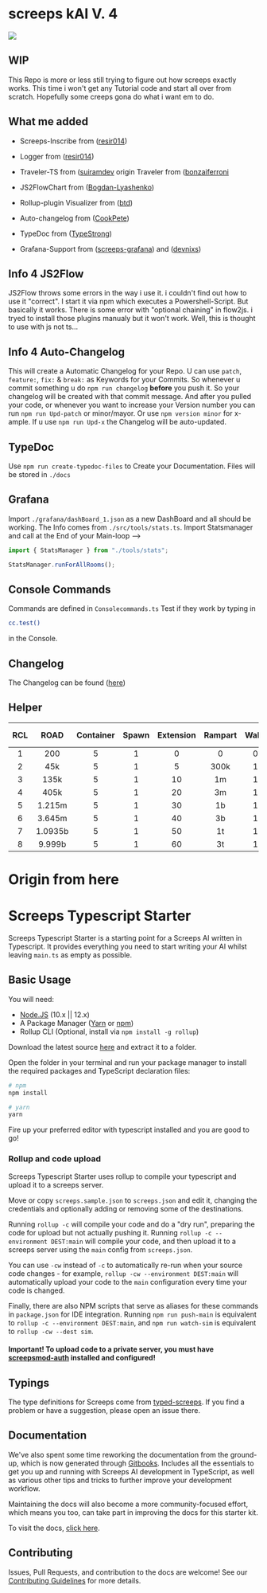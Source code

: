 # screeps kAI V. 4

![ ](https://screeps.com/images/logotype-animated.svg)

## WIP

This Repo is more or less still trying to figure out how screeps exactly works. This time i won't get any Tutorial code and start all over from scratch.  Hopefully some creeps gona do what i want em to do.

## What me added

- Screeps-Inscribe from ([resir014](https://github.com/resir014/screeps-inscribe))

- Logger from ([resir014](https://github.com/resir014/Stonehenge))

- Traveler-TS from ([suiramdev](https://github.com/suiramdev/screeps) origin Traveler from ([bonzaiferroni](https://github.com/bonzaiferroni/Traveler)

- JS2FlowChart from ([Bogdan-Lyashenko](https://github.com/Bogdan-Lyashenko/js-code-to-svg-flowchart))

- Rollup-plugin Visualizer from ([btd](https://github.com/btd/rollup-plugin-visualizer))

- Auto-changelog from ([CookPete](https://github.com/CookPete/auto-changelog))

- TypeDoc from ([TypeStrong](https://github.com/TypeStrong/typedoc))

- Grafana-Support from ([screeps-grafana](https://github.com/screepers/screeps-grafana)) and ([devnixs](https://github.com/devnixs/screeps-stats-grafana))

## Info 4 JS2Flow

JS2Flow throws some errors in the way i use it. i couldn't find out how to use it "correct". I start it via npm which executes a Powershell-Script. But basically it works. There is some error with "optional chaining" in flow2js. i tryed to install those plugins manualy but it won't work. Well, this is thought to use with js not ts...

## Info 4 Auto-Changelog

This will create a Automatic Changelog for your Repo. U can use `patch`, `feature:`, `fix:` & `break:` as Keywords for your Commits. So whenever u commit something u do `npm run changelog` **before** you push it. So your changelog will be created with that commit message. And after you pulled your code, or whenever you want to increase your Version number you can run `npm run Upd-patch` or minor/mayor. Or use `npm version minor` for x-ample. If u use `npm run Upd-x` the Changelog will be auto-updated.

## TypeDoc

Use `npm run create-typedoc-files` to Create your Documentation. Files will be stored in `./docs`

## Grafana

Import `./grafana/dashBoard_1.json` as a new DashBoard and all should be working. The Info comes from `./src/tools/stats.ts`. Import Statsmanager and call at the End of your Main-loop -->

```js
import { StatsManager } from "./tools/stats";

StatsManager.runForAllRooms();
```

## Console Commands

Commands are defined in `Consolecommands.ts`
Test if they work by typing in

```bash
cc.test()
```

in the Console.

## Changelog

The Changelog can be found ([here](./CHANGELOG.md))

## Helper

| RCL |  ROAD   | Container | Spawn | Extension | Rampart | Walls | Tower | Storage | Link | Extrakt | Lab | Terminal | Observe | P-Spawn |
| :-: | :-----: | :-------: | :---: | :-------: | :-----: | :---: | :---: | :-----: | :--: | :-----: | :-: | :------: | :-----: | :-----: |
|  1  |   200   |     5     |   1   |     0     |    0    |   0   |   0   |    0    |  0   |    0    |  0  |    0     |    0    |    0    |
|  2  |   45k   |     5     |   1   |     5     |  300k   |   1   |   0   |    0    |  0   |    0    |  0  |    0     |    0    |    0    |
|  3  |  135k   |     5     |   1   |    10     |   1m    |   1   |   1   |    0    |  0   |    0    |  0  |    0     |    0    |    0    |
|  4  |  405k   |     5     |   1   |    20     |   3m    |   1   |   1   |    1    |  0   |    0    |  0  |    0     |    0    |    0    |
|  5  | 1.215m  |     5     |   1   |    30     |   1b    |   1   |   2   |    1    |  2   |    0    |  0  |    0     |    0    |    0    |
|  6  | 3.645m  |     5     |   1   |    40     |   3b    |   1   |   2   |    1    |  3   |    1    |  3  |    1     |    0    |    0    |
|  7  | 1.0935b |     5     |   1   |    50     |   1t    |   1   |   3   |    1    |  4   |    1    |  6  |    1     |    0    |    0    |
|  8  | 9.999b  |     5     |   1   |    60     |   3t    |   1   |   6   |    1    |  6   |    1    | 10  |    1     |    1    |    1    |

# Origin from here

# Screeps Typescript Starter

Screeps Typescript Starter is a starting point for a Screeps AI written in Typescript. It provides everything you need to start writing your AI whilst leaving `main.ts` as empty as possible.

## Basic Usage

You will need:

- [Node.JS](https://nodejs.org/en/download) (10.x || 12.x)
- A Package Manager ([Yarn](https://yarnpkg.com/en/docs/getting-started) or [npm](https://docs.npmjs.com/getting-started/installing-node))
- Rollup CLI (Optional, install via `npm install -g rollup`)

Download the latest source [here](https://github.com/screepers/screeps-typescript-starter/archive/master.zip) and extract it to a folder.

Open the folder in your terminal and run your package manager to install the required packages and TypeScript declaration files:

```bash
# npm
npm install

# yarn
yarn
```

Fire up your preferred editor with typescript installed and you are good to go!

### Rollup and code upload

Screeps Typescript Starter uses rollup to compile your typescript and upload it to a screeps server.

Move or copy `screeps.sample.json` to `screeps.json` and edit it, changing the credentials and optionally adding or removing some of the destinations.

Running `rollup -c` will compile your code and do a "dry run", preparing the code for upload but not actually pushing it. Running `rollup -c --environment DEST:main` will compile your code, and then upload it to a screeps server using the `main` config from `screeps.json`.

You can use `-cw` instead of `-c` to automatically re-run when your source code changes - for example, `rollup -cw --environment DEST:main` will automatically upload your code to the `main` configuration every time your code is changed.

Finally, there are also NPM scripts that serve as aliases for these commands in `package.json` for IDE integration. Running `npm run push-main` is equivalent to `rollup -c --environment DEST:main`, and `npm run watch-sim` is equivalent to `rollup -cw --dest sim`.

#### Important! To upload code to a private server, you must have [screepsmod-auth](https://github.com/ScreepsMods/screepsmod-auth) installed and configured!

## Typings

The type definitions for Screeps come from [typed-screeps](https://github.com/screepers/typed-screeps). If you find a problem or have a suggestion, please open an issue there.

## Documentation

We've also spent some time reworking the documentation from the ground-up, which is now generated through [Gitbooks](https://www.gitbook.com/). Includes all the essentials to get you up and running with Screeps AI development in TypeScript, as well as various other tips and tricks to further improve your development workflow.

Maintaining the docs will also become a more community-focused effort, which means you too, can take part in improving the docs for this starter kit.

To visit the docs, [click here](https://screepers.gitbook.io/screeps-typescript-starter/).

## Contributing

Issues, Pull Requests, and contribution to the docs are welcome! See our [Contributing Guidelines](CONTRIBUTING.md) for more details.

